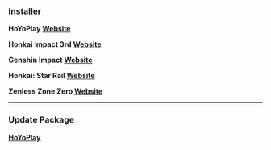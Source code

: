 ### Installer

**HoYoPlay 
[Website](https://download-porter.hoyoverse.com/download-porter/2025/06/07/VYTpXlbWo8_1.7.3.261_1_0_hyp_hoyoverse_prod_202505081103_WlCbrBJi.exe)**

**Honkai Impact 3rd
[Website](https://autopatchglb.honkaiimpact3.com/ptpublic/bh3_hoyoplay/20250428155901_IB5kGcZ1VaUiJKoP/VYTpXlbWo8_1.7.3.261_1_0_hi3_gw_pc_prod_202504281519_oGqyXqYq.exe)**

**Genshin Impact 
[Website](https://download-porter.hoyoverse.com/download-porter/2025/05/16/GenshinImpact_install_202504281655.exe)**

**Honkai: Star Rail 
[Website](https://download-porter.hoyoverse.com/download-porter/2025/05/06/3.3_0506_setup_hoyoverse.exe)**

**Zenless Zone Zero
[Website](https://download-porter.hoyoverse.com/download-porter/2025/05/17/ZenlessZoneZero_setup_202504291527.exe)**

---

### Update Package
**[HoYoPlay](https://hyp-webstatic.hoyoverse.com/hyp-client/VYTpXlbWo8_1.7.3.261_1_1_cps_hyp_global_VYTpXlbWo8_21hoyoverse_202505081105_YXxcagMy.zip)**
